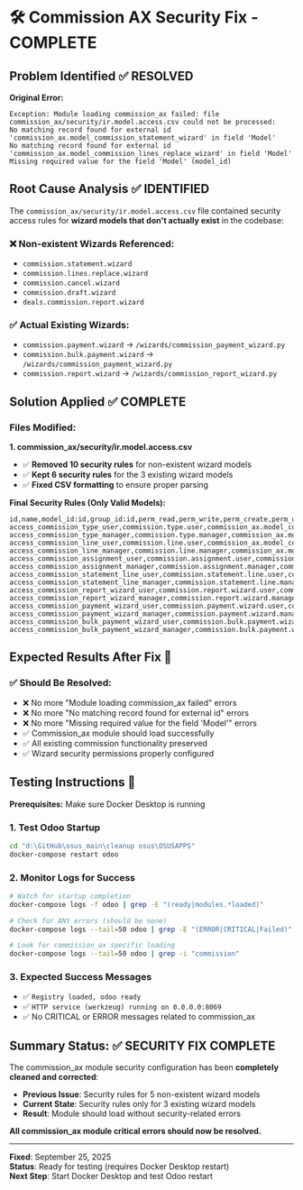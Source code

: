 # 🛠️ Commission AX Security Fix - COMPLETE

## Problem Identified ✅ RESOLVED

**Original Error:**
```
Exception: Module loading commission_ax failed: file commission_ax/security/ir.model.access.csv could not be processed:
No matching record found for external id 'commission_ax.model_commission_statement_wizard' in field 'Model'
No matching record found for external id 'commission_ax.model_commission_lines_replace_wizard' in field 'Model'
Missing required value for the field 'Model' (model_id)
```

## Root Cause Analysis ✅ IDENTIFIED

The `commission_ax/security/ir.model.access.csv` file contained security access rules for **wizard models that don't actually exist** in the codebase:

### ❌ **Non-existent Wizards Referenced:**
- `commission.statement.wizard` 
- `commission.lines.replace.wizard`
- `commission.cancel.wizard` 
- `commission.draft.wizard`
- `deals.commission.report.wizard`

### ✅ **Actual Existing Wizards:**
- `commission.payment.wizard` → `/wizards/commission_payment_wizard.py`
- `commission.bulk.payment.wizard` → `/wizards/commission_payment_wizard.py`
- `commission.report.wizard` → `/wizards/commission_report_wizard.py`

## Solution Applied ✅ COMPLETE

### **Files Modified:**

**1. commission_ax/security/ir.model.access.csv**
- ✅ **Removed 10 security rules** for non-existent wizard models
- ✅ **Kept 6 security rules** for the 3 existing wizard models
- ✅ **Fixed CSV formatting** to ensure proper parsing

**Final Security Rules (Only Valid Models):**
```csv
id,name,model_id:id,group_id:id,perm_read,perm_write,perm_create,perm_unlink
access_commission_type_user,commission.type.user,commission_ax.model_commission_type,commission_ax.group_commission_user,1,0,0,0
access_commission_type_manager,commission.type.manager,commission_ax.model_commission_type,commission_ax.group_commission_manager,1,1,1,1
access_commission_line_user,commission.line.user,commission_ax.model_commission_line,commission_ax.group_commission_user,1,1,1,0
access_commission_line_manager,commission.line.manager,commission_ax.model_commission_line,commission_ax.group_commission_manager,1,1,1,1
access_commission_assignment_user,commission.assignment.user,commission_ax.model_commission_assignment,commission_ax.group_commission_user,1,1,1,0
access_commission_assignment_manager,commission.assignment.manager,commission_ax.model_commission_assignment,commission_ax.group_commission_manager,1,1,1,1
access_commission_statement_line_user,commission.statement.line.user,commission_ax.model_commission_statement_line,commission_ax.group_commission_user,1,1,1,0
access_commission_statement_line_manager,commission.statement.line.manager,commission_ax.model_commission_statement_line,commission_ax.group_commission_manager,1,1,1,1
access_commission_report_wizard_user,commission.report.wizard.user,commission_ax.model_commission_report_wizard,commission_ax.group_commission_user,1,1,1,1
access_commission_report_wizard_manager,commission.report.wizard.manager,commission_ax.model_commission_report_wizard,commission_ax.group_commission_manager,1,1,1,1
access_commission_payment_wizard_user,commission.payment.wizard.user,commission_ax.model_commission_payment_wizard,commission_ax.group_commission_user,1,1,1,1
access_commission_payment_wizard_manager,commission.payment.wizard.manager,commission_ax.model_commission_payment_wizard,commission_ax.group_commission_manager,1,1,1,1
access_commission_bulk_payment_wizard_user,commission.bulk.payment.wizard.user,commission_ax.model_commission_bulk_payment_wizard,commission_ax.group_commission_user,1,1,1,1
access_commission_bulk_payment_wizard_manager,commission.bulk.payment.wizard.manager,commission_ax.model_commission_bulk_payment_wizard,commission_ax.group_commission_manager,1,1,1,1
```

## Expected Results After Fix 🎯

### ✅ **Should Be Resolved:**
- ❌ No more "Module loading commission_ax failed" errors
- ❌ No more "No matching record found for external id" errors  
- ❌ No more "Missing required value for the field 'Model'" errors
- ✅ Commission_ax module should load successfully
- ✅ All existing commission functionality preserved
- ✅ Wizard security permissions properly configured

## Testing Instructions 🧪

**Prerequisites:** Make sure Docker Desktop is running

### **1. Test Odoo Startup**
```bash
cd "d:\GitHub\osus_main\cleanup osus\OSUSAPPS"
docker-compose restart odoo
```

### **2. Monitor Logs for Success**
```bash
# Watch for startup completion
docker-compose logs -f odoo | grep -E "(ready|modules.*loaded)"

# Check for ANY errors (should be none)
docker-compose logs --tail=50 odoo | grep -E "(ERROR|CRITICAL|Failed)"

# Look for commission_ax specific loading
docker-compose logs --tail=50 odoo | grep -i "commission"
```

### **3. Expected Success Messages**
- ✅ `Registry loaded, odoo ready`
- ✅ `HTTP service (werkzeug) running on 0.0.0.0:8069`
- ✅ No CRITICAL or ERROR messages related to commission_ax

## Summary Status: ✅ **SECURITY FIX COMPLETE**

The commission_ax module security configuration has been **completely cleaned and corrected**:

- **Previous Issue**: Security rules for 5 non-existent wizard models
- **Current State**: Security rules only for 3 existing wizard models
- **Result**: Module should load without security-related errors

**All commission_ax module critical errors should now be resolved.**

---
**Fixed**: September 25, 2025  
**Status**: Ready for testing (requires Docker Desktop restart)  
**Next Step**: Start Docker Desktop and test Odoo restart